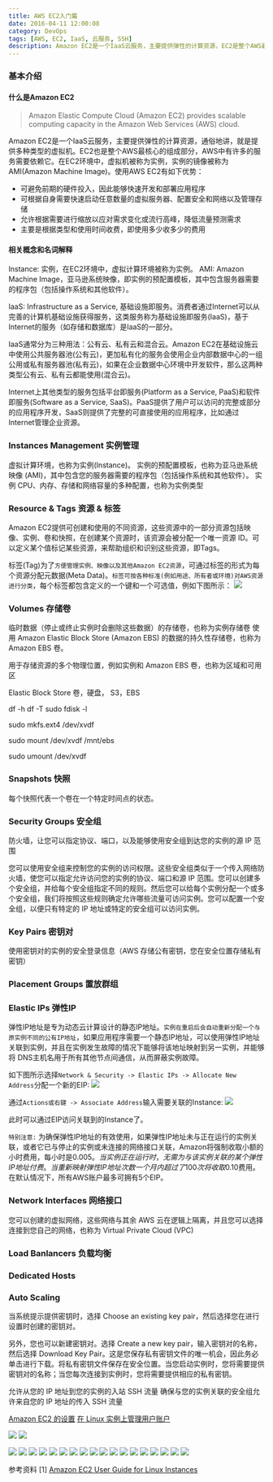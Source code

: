 ```yaml
---
title: AWS EC2入门篇
date: 2016-04-11 12:00:08
category: DevOps
tags: [AWS, EC2, IaaS, 云服务, SSH]
description: Amazon EC2是一个IaaS云服务，主要提供弹性的计算资源，EC2是整个AWS最核心的组成部分，可以在很短的时间内创建、启动和运行不同的类型和大小的EC2实例。
---
```


### 基本介绍
#### 什么是Amazon EC2

> Amazon Elastic Compute Cloud (Amazon EC2) provides scalable computing capacity in the Amazon Web Services (AWS) cloud.

Amazon EC2是一个IaaS云服务，主要提供弹性的计算资源，通俗地讲，就是提供多种类型的虚拟机。EC2也是整个AWS最核心的组成部分，AWS中有许多的服务需要依赖它。在EC2环境中，虚拟机被称为实例，实例的镜像被称为AMI(Amazon Machine Image)。使用AWS EC2有如下优势：

- 可避免前期的硬件投入，因此能够快速开发和部署应用程序
- 可根据自身需要快速启动任意数量的虚拟服务器、配置安全和网络以及管理存储
- 允许根据需要进行缩放以应对需求变化或流行高峰，降低流量预测需求
- 主要是根据类型和使用时间收费，即使用多少收多少的费用

#### 相关概念和名词解释

Instance: 实例，在EC2环境中，虚拟计算环境被称为实例。
AMI: Amazon Machine Image，亚马逊系统映像，即实例的预配置模板，其中包含服务器需要的程序包（包括操作系统和其他软件）。

IaaS: Infrastructure as a Service, 基础设施即服务。消费者通过Internet可以从完善的计算机基础设施获得服务，这类服务称为基础设施即服务(IaaS)，基于Internet的服务（如存储和数据库）是IaaS的一部分。

IaaS通常分为三种用法：公有云、私有云和混合云。Amazon EC2在基础设施云中使用公共服务器池(公有云)，更加私有化的服务会使用企业内部数据中心的一组公用或私有服务器池(私有云)，如果在企业数据中心环境中开发软件，那么这两种类型公有云、私有云都能使用(混合云)。

Internet上其他类型的服务包括平台即服务(Platform as a Service, PaaS)和软件即服务(Software as a Service, SaaS)。PaaS提供了用户可以访问的完整或部分的应用程序开发，SaaS则提供了完整的可直接使用的应用程序，比如通过 Internet管理企业资源。

### Instances Management 实例管理
虚拟计算环境，也称为实例(Instance)。
实例的预配置模板，也称为亚马逊系统映像 (AMI)，其中包含您的服务器需要的程序包（包括操作系统和其他软件）。
实例 CPU、内存、存储和网络容量的多种配置，也称为实例类型


### Resource & Tags 资源 & 标签
Amazon EC2提供可创建和使用的不同资源，这些资源中的一部分资源包括映像、实例、卷和快照，在创建某个资源时，该资源会被分配一个唯一资源 ID。可以定义某个值标记某些资源，来帮助组织和识别这些资源，即Tags。

标签(Tag)为了`方便管理实例、映像以及其他Amazon EC2资源`，可通过标签的形式为每个资源分配元数据(Meta Data)。`标签可按各种标准(例如用途、所有者或环境)对AWS资源进行分类`，每个标签都包含定义的一个键和一个可选值，例如下图所示：
![](../images/aws-ec2-basic/tag_example.png)

### Volumes 存储卷

临时数据（停止或终止实例时会删除这些数据）的存储卷，也称为实例存储卷
使用 Amazon Elastic Block Store (Amazon EBS) 的数据的持久性存储卷，也称为 Amazon EBS 卷。

用于存储资源的多个物理位置，例如实例和 Amazon EBS 卷，也称为区域和可用区


Elastic Block Store
卷，硬盘， S3，EBS

df -h
df -T
sudo fdisk -l

sudo mkfs.ext4 /dev/xvdf

sudo mount /dev/xvdf /mnt/ebs

sudo umount /dev/xvdf


### Snapshots 快照
每个快照代表一个卷在一个特定时间点的状态。


### Security Groups 安全组

防火墙，让您可以指定协议、端口，以及能够使用安全组到达您的实例的源 IP 范围

您可以使用安全组来控制您的实例的访问权限。这些安全组类似于一个传入网络防火墙，使您可以指定允许访问您的实例的协议、端口和源 IP 范围。您可以创建多个安全组，并给每个安全组指定不同的规则。然后您可以给每个实例分配一个或多个安全组，我们将按照这些规则确定允许哪些流量可访问实例。您可以配置一个安全组，以便只有特定的 IP 地址或特定的安全组可以访问实例。


### Key Pairs 密钥对

使用密钥对的实例的安全登录信息（AWS 存储公有密钥，您在安全位置存储私有密钥）

### Placement Groups 置放群组


### Elastic IPs 弹性IP
弹性IP地址是专为动态云计算设计的静态IP地址。`实例在重启后会自动重新分配一个与原实例不同的公有IP地址`，如果应用程序需要一个静态IP地址，可以使用弹性IP地址关联到实例，并且在实例发生故障的情况下能够将该地址映射到另一实例，并能够将 DNS主机名用于所有其他节点间通信，从而屏蔽实例故障。

如下图所示选择`Network & Security -> Elastic IPs -> Allocate New Address`分配一个新的EIP:
![](../images/aws-ec2-basic/new_elastic_ip.png)

通过`Actions或右键 -> Associate Address`输入需要关联的Instance:
![](../images/aws-ec2-basic/associate_elastic_ip.png)

此时可以通过EIP访问关联到的Instance了。

`特别注意:` 为确保弹性IP地址的有效使用，如果弹性IP地址未与正在运行的实例关联，或者它已与停止的实例或未连接的网络接口关联，Amazon将强制收取小额的小时费用，每小时是$0.005。当实例正在运行时，无需为与该实例关联的某个弹性IP地址付费。当重新映射弹性IP地址次数一个月内超过了100次将收取$0.10费用。在默认情况下，所有AWS账户最多可拥有5个EIP。

### Network Interfaces 网络接口

您可以创建的虚拟网络，这些网络与其余 AWS 云在逻辑上隔离，并且您可以选择连接到您自己的网络，也称为 Virtual Private Cloud (VPC)

### Load Banlancers 负载均衡

### Dedicated Hosts

### Auto Scaling


当系统提示提供密钥时，选择 Choose an existing key pair，然后选择您在进行设置时创建的密钥对。

另外，您也可以新建密钥对。选择 Create a new key pair，输入密钥对的名称，然后选择 Download Key Pair。这是您保存私有密钥文件的唯一机会，因此务必单击进行下载。将私有密钥文件保存在安全位置。当您启动实例时，您将需要提供密钥对的名称；当您每次连接到实例时，您将需要提供相应的私有密钥。

允许从您的 IP 地址到您的实例的入站 SSH 流量
确保与您的实例关联的安全组允许来自您的 IP 地址的传入 SSH 流量

[Amazon EC2 的设置](http://docs.aws.amazon.com/zh_cn/AWSEC2/latest/UserGuide/get-set-up-for-amazon-ec2.html)
[在 Linux 实例上管理用户账户](http://docs.aws.amazon.com/zh_cn/AWSEC2/latest/UserGuide/managing-users.html)

![](../images/aws-ec2-basic/architecture_security_group.png)
![](../images/aws-ec2-basic/architecture_storage.png)

![](../images/aws-ec2-basic/attach_volume.png)
![](../images/aws-ec2-basic/aws_homepage.png)
![](../images/aws-ec2-basic/aws_overview.png)
![](../images/aws-ec2-basic/choose_location_area.png)
![](../images/aws-ec2-basic/cloud_ping.png)
![](../images/aws-ec2-basic/create_key_pair.png)
![](../images/aws-ec2-basic/create_security_group.png)
![](../images/aws-ec2-basic/create_volume.png)
![](../images/aws-ec2-basic/edit_inbound_rules.png)
![](../images/aws-ec2-basic/launch_add_storage.png)
![](../images/aws-ec2-basic/launch_choose_ami.png)
![](../images/aws-ec2-basic/launch_choose_instance_type.png)
![](../images/aws-ec2-basic/launch_configure_instance.png)
![](../images/aws-ec2-basic/launch_configure_sg.png)
![](../images/aws-ec2-basic/launch_review.png)
![](../images/aws-ec2-basic/launch_select_key_pair.png)
![](../images/aws-ec2-basic/launch_tag_instance.png)
![](../images/aws-ec2-basic/register_in_process.png)


参考资料
[1] [Amazon EC2 User Guide for Linux Instances](http://docs.aws.amazon.com/AWSEC2/latest/UserGuide/concepts.html)
